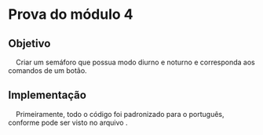 # Prova do módulo 4

## Objetivo

&nbsp;&nbsp;&nbsp;&nbsp;Criar um semáforo que possua modo diurno e noturno e corresponda aos comandos de um botão.

## Implementação
&nbsp;&nbsp;&nbsp;&nbsp;Primeiramente, todo o código foi padronizado para o português, conforme pode ser visto no arquivo []().

&nbsp;&nbsp;&nbsp;&nbsp;
